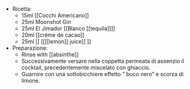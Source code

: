 - Ricetta:
	- 15ml [[Cocchi Americano]]
	- 25ml Moonshot Gin
	- 25ml El Jimador [[Blanco [[tequila]]]]
	- 20ml [[crème de cacao]]
	- 25ml [[ [[[[lemon]] juice]] ]]
- Preparazione:
	- Rinse with [[absinthe]]
	- Successivamente versare nella coppetta permeata di assenzio il cocktail, precedentemente miscelato con ghiaccio.
	- Guarnire con una sottobicchiere effetto ” buco nero” e scorza di limone.